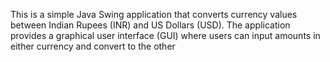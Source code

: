 This is a simple Java Swing application that converts currency values between Indian Rupees (INR) and US Dollars (USD). The application provides a graphical user interface (GUI) where users can input amounts in either currency and convert to the other
